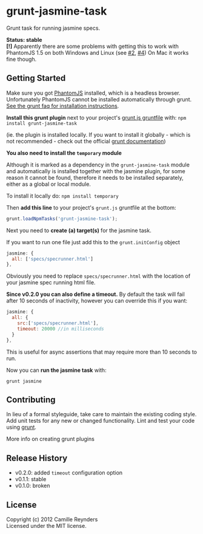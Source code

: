 [grunt]: https://github.com/cowboy/grunt
[getting_started]: https://github.com/cowboy/grunt/blob/master/docs/getting_started.md
[plugin_docs]: https://github.com/cowboy/grunt/blob/master/docs/plugins.md

# grunt-jasmine-task

Grunt task for running jasmine specs.

__Status: stable__  
__[!]__ Apparently there are some problems with getting this to work with PhantomJS 1.5 on both Windows and Linux (see [#2](https://github.com/creynders/grunt-jasmine-task/issues/2), [#4](https://github.com/creynders/grunt-jasmine-task/issues/4)) On Mac it works fine though.

## Getting Started

Make sure you got [PhantomJS](http://phantomjs.org/) installed, which is a headless browser. Unfortunately PhantomJS cannot be installed automatically through grunt. [See the grunt faq for installation instructions](https://github.com/cowboy/grunt/blob/master/docs/faq.md#why-does-grunt-complain-that-phantomjs-isnt-installed).

__Install this grunt plugin__ next to your project's [grunt.js gruntfile][getting_started] with: `npm install grunt-jasmine-task`

(ie. the plugin is installed locally. If you want to install it globally - which is not recommended - check out the official [grunt documentation][plugin_docs])

__You also need to install the `temporary` module__

Although it is marked as a dependency in the `grunt-jasmine-task` module and automatically is installed together with the jasmine plugin, for some reason it cannot be found, therefore it needs to be installed separately, either as a global or local module.

To install it locally do:
`npm install temporary`

Then __add this line__ to your project's `grunt.js` gruntfile at the bottom:

```javascript
grunt.loadNpmTasks('grunt-jasmine-task');
```

Next you need to __create (a) target(s)__ for the jasmine task.

If you want to run one file just add this to the `grunt.initConfig` object 

```javascript
jasmine: {
  all: ['specs/specrunner.html']
},
```
Obviously you need to replace `specs/specrunner.html` with the location of your jasmine spec running html file.

__Since v0.2.0 you can also define a timeout.__ 
By default the task will fail after 10 seconds of inactivity, however you can override this if you want:

```javascript
jasmine: {
  all: {
    src:['specs/specrunner.html'],
    timeout: 20000 //in milliseconds
  }
},
```
This is useful for async assertions that may require more than 10 seconds to run.

Now you can __run the jasmine task__ with:

```grunt jasmine```

## Contributing
In lieu of a formal styleguide, take care to maintain the existing coding style. 
Add unit tests for any new or changed functionality. 
Lint and test your code using [grunt][grunt].

More info on creating grunt plugins

## Release History

* v0.2.0: added `timeout` configuration option
* v0.1.1: stable
* v0.1.0: broken

## License
Copyright (c) 2012 Camille Reynders  
Licensed under the MIT license.
